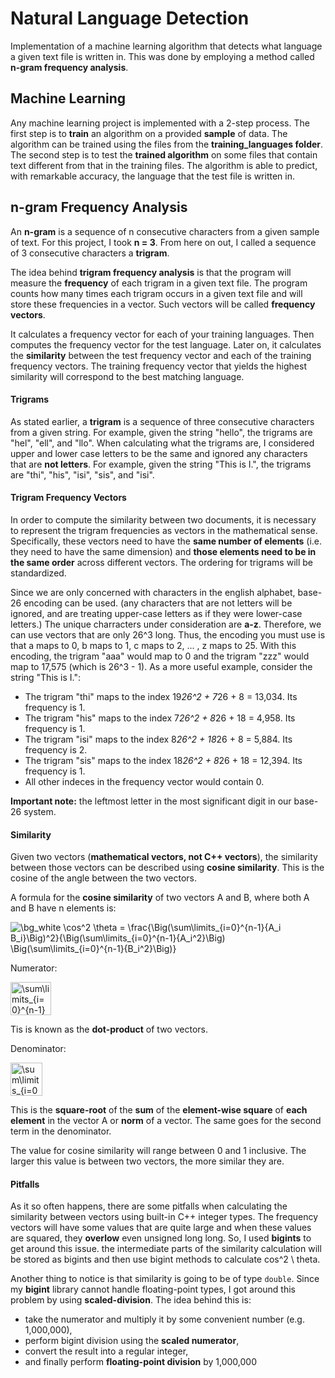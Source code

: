 # Natural Language Detection
Implementation of a machine learning algorithm that detects what language a given text file is written in. This was done by employing a method called **n-gram frequency analysis**.


## Machine Learning

Any machine learning project is implemented  with a 2-step process. The first step is to **train** an algorithm on a provided **sample** of data. The algorithm can be trained using the files from the **training_languages folder**. The second step is to test the **trained algorithm** on some files that contain text different from that in the training files. The algorithm is able to predict, with remarkable accuracy, the language that the test file is written in.

## n-gram Frequency Analysis

An **n-gram** is a sequence of n consecutive characters from a given sample of text. For this project, I took **n = 3**. From here on out, I called a sequence of 3 consecutive characters a **trigram**.

The idea behind **trigram frequency analysis** is that the program will measure the **frequency** of each trigram in a given text file. The program counts how many times each trigram occurs in a given text file and will store these frequencies in a vector. Such vectors will be called **frequency vectors**.

It calculates a frequency vector for each of your training languages. Then computes the frequency vector for the test language. Later on, it calculates the **similarity** between the test frequency vector and each of the training frequency vectors. The training frequency vector that yields the highest similarity will correspond to the best matching language.



#### Trigrams

As stated earlier, a **trigram** is a sequence of three consecutive characters from a given string. For example, given the string "hello",  the trigrams are "hel", "ell", and "llo". When calculating what the trigrams are, I considered upper and lower case letters to be the same and ignored any characters that are **not letters**. For example, given the string "This is I.", the trigrams are "thi", "his", "isi", "sis", and "isi".

#### Trigram Frequency Vectors

In order to compute the similarity between two documents, it is necessary to represent the trigram frequencies as vectors in the mathematical sense. Specifically, these vectors need to have the **same number of elements** (i.e. they need to have the same dimension) and **those elements need to be in the same order** across different vectors. The ordering for trigrams will be standardized.

Since we are only concerned with characters in the english alphabet, base-26 encoding can be used. (any characters that are not letters will be ignored, and are treating upper-case letters as if they were lower-case letters.) The unique charracters under consideration are **a-z**. Therefore, we can use vectors that are only 26^3 long. Thus, the encoding you must use is that a maps to 0, b maps to 1, c maps to 2, ... , z maps to 25. With this encoding, the trigram "aaa" would map to 0 and the trigram "zzz" would map to 17,575 (which is 26^3 - 1). As a more useful example, consider the string "This is I.":

* The trigram "thi" maps to the index 19*26^2 + 7*26 + 8 = 13,034. Its frequency is 1.
* The trigram "his" maps to the index 7*26^2 + 8*26 + 18 = 4,958. Its frequency is 1.
* The trigram "isi" maps to the index 8*26^2 + 18*26 + 8 = 5,884. Its frequency is 2.
* The trigram "sis" maps to the index 18*26^2 + 8*26 + 18 = 12,394. Its frequency is 1.
* All other indeces in the frequency vector would contain 0.

**Important note:** the leftmost letter in the most significant digit in our base-26 system.


#### Similarity

Given two vectors (**mathematical vectors, not C++ vectors**), the similarity between those vectors can be described using **cosine similarity**. This is the cosine of the angle between the two vectors.

A formula for the **cosine similarity** of two vectors A and B, where both A and B have n elements is:

<img src="https://latex.codecogs.com/gif.image?\dpi{110}&space;\bg_white&space;\cos^2&space;\theta&space;=&space;\frac{\Big(\sum\limits_{i=0}^{n-1}{A_i&space;B_i}\Big)^2}{\Big(\sum\limits_{i=0}^{n-1}{A_i^2}\Big)&space;\Big(\sum\limits_{i=0}^{n-1}{B_i^2}\Big)}" title="\bg_white \cos^2 \theta = \frac{\Big(\sum\limits_{i=0}^{n-1}{A_i B_i}\Big)^2}{\Big(\sum\limits_{i=0}^{n-1}{A_i^2}\Big) \Big(\sum\limits_{i=0}^{n-1}{B_i^2}\Big)}" />

Numerator:

<img src="http://www.sciweavers.org/tex2img.php?eq=%5Csum%5Climits_%7Bi%3D0%7D%5E%7Bn-1%7D%7BA_i%20B_i%7D%0A&bc=White&fc=Black&im=jpg&fs=12&ff=arev&edit=0" align="center" border="0" alt="\sum\limits_{i=0}^{n-1}{A_i B_i}" width="65" height="53" />

Tis is known as the **dot-product** of two vectors.

Denominator:

<img src="http://www.sciweavers.org/tex2img.php?eq=%5Csum%5Climits_%7Bi%3D0%7D%5E%7Bn-1%7D%7BA_i%5E2%7D%0A%0A%0A&bc=White&fc=Black&im=jpg&fs=12&ff=arev&edit=0" align="center" border="0" alt="\sum\limits_{i=0}^{n-1}{A_i^2}" width="51" height="53" />

This is the **square-root** of the **sum** of the **element-wise square** of **each element** in the vector A or **norm** of a vector. The same goes for the second term in the denominator.

The value for cosine similarity will range between 0 and 1 inclusive. The larger this value is between two vectors, the more similar they are.

#### Pitfalls

As it so often happens, there are some pitfalls when calculating the similarity between vectors using built-in C++ integer types. The frequency vectors will have some values that are quite large and when these values are squared, they **overlow** even unsigned long long. So, I used **bigints** to get around this issue. the intermediate parts of the similarity calculation will be stored as bigints and then use bigint methods to calculate cos^2 \ theta.

Another thing to notice is that similarity is going to be of type `double`. Since my **bigint** library cannot handle floating-point types, I got around this problem by using **scaled-division**. The idea behind this is:

* take the numerator and multiply it by some convenient number (e.g. 1,000,000),
* perform bigint division using the **scaled numerator**,
* convert the result into a regular integer,
* and finally perform **floating-point division** by 1,000,000
